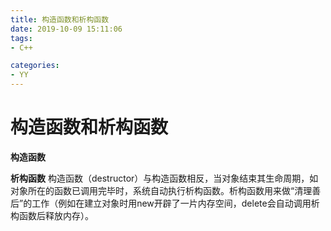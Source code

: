 ```yaml
---
title: 构造函数和析构函数
date: 2019-10-09 15:11:06
tags: 
- C++

categories: 
- YY
---
```

# 构造函数和析构函数

**构造函数**




**析构函数**
    构造函数（destructor）与构造函数相反，当对象结束其生命周期，如对象所在的函数已调用完毕时，系统自动执行析构函数。析构函数用来做“清理善后”的工作（例如在建立对象时用new开辟了一片内存空间，delete会自动调用析构函数后释放内存）。



